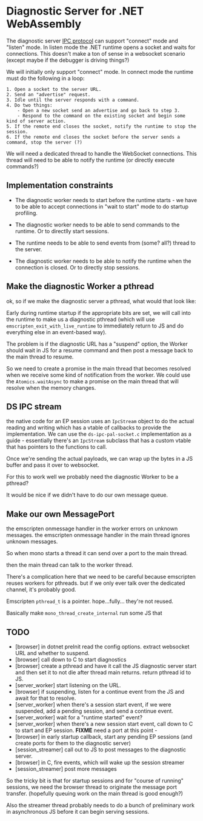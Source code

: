 # Diagnostic Server for .NET WebAssembly

The diagnostic server [IPC protocol](https://github.com/dotnet/diagnostics/blob/main/documentation/design-docs/ipc-protocol.md) can support "connect" mode and "listen" mode.  In listen mode the .NET runtime opens a socket and waits for connections.  This doesn't make a ton of sense in a websocket scenario (except maybe if the debugger is driving things?)

We will initially only support "connect" mode.  In connect mode the runtime must do the following in a loop:

    1. Open a socket to the server URL.
    2. Send an "advertise" request.
    3. Idle until the server responds with a command.
    4. Do two things:
        - Open a new socket send an advertise and go back to step 3.
        - Respond to the command on the existing socket and begin some kind of server action.
    5. If the remote end closes the socket, notify the runtime to stop the session.
    6. If the remote end closes the socket before the server sends a command, stop the server (?)

We will need a dedicated thread to handle the WebSocket connections.  This thread will need to be able to notify the runtime (or directly execute commands?)

## Implementation constraints

- The diagnostic worker needs to start before the runtime starts - we have to be able to accept connections in "wait to start" mode to do startup profiling.

- The diagnostic worker needs to be able to send commands to the runtime.  Or to directlly start sessions.
- The runtime needs to be able to send events from (some? all?) thread to the server.
- The diagnostic worker needs to be able to notify the runtime when the connection is closed. Or to directly stop sessions.

## Make the diagnostic Worker a pthread

ok, so if we make the diagnostic server a pthread, what would that look like:

Early during runtime startup if the appropriate bits are set, we will call into the runtime to make us a diagnostic pthread (which will use `emscripten_exit_with_live_runtime` to immediately return to JS and do everything else in an event-based way).

The problem is if the diagnostic URL has a "suspend" option, the Worker should wait in JS for a resume command and then post a message back to the main thread to resume.

So we need to create a promise in the main thread that becomes resolved when we receive some kind of notification from the worker.  We could use the `Atomics.waitAsync` to make a promise on the main thread that will resolve when the memory changes.

## DS IPC stream

the native code for an EP session uses an `IpcStream` object to do the actual reading and writing which has a vtable of callbacks to provide the implementation.
We can use the `ds-ipc-pal-socket.c` implementation as a guide - essentially there's an `IpcStream` subclass that
has a custom vtable that has pointers to the functions to call.

Once we're sending the actual payloads, we can wrap up the bytes in a JS buffer and pass it over to websocket.

For this to work well we probably need the diagnostic Worker to be a pthread?

It would be nice if we didn't have to do our own message queue.

## Make our own MessagePort

the emscripten onmessage handler in the worker errors on unknown messages.  the emscripten onmessage handler in the main thread ignores unknown messages.

So when mono starts a thread it can send over a port to the main thread.

then the main thread can talk to the worker thread.

There's a complication here that we need to be careful because emscripten reuses workers for pthreads.  but if we only ever talk over the dedicated channel, it's probably good.

Emscripten `pthread_t` is a pointer. hope...fully... they're not reused.

Basically make `mono_thread_create_internal` run some JS that

## TODO

- [browser] in dotnet preInit read the config options. extract websocket URL and whether to suspend.
- [browser] call down to C to start diagnostics
- [browser] create a pthread and have it call the JS diagnostic server start and then set it to not die after thread main returns. return pthread id to JS.
- [server_worker] start listening on the URL.
- [browser] if suspending, listen for a continue event from the JS and await for that to resolve.
- [server_worker] when there's a session start event, if we were suspended, add a pending session, and send a continue event.
- [server_worker] wait for a "runtime started" event?
- [server_worker] when there's a new session start event, call down to C to start and EP session.  **FIXME** need a port at this point -
- [browser] in early startup callback, start any pending EP sessions (and create ports for them to the diagnostic server)
- [session_streamer] call out to JS to post messages to the diagnostic server.
- [browser] in C, fire events, which will wake up the session streamer
- [session_streamer] post more messages

So the tricky bit is that for startup sessions and for "course of running" sessions, we need the browser thread to originate the message port transfer.  (hopefully queuing work on the main thread is good enough?)

Also the streamer thread probably needs to do a bunch of preliminary work in asynchronous JS before it can begin serving sessions.

